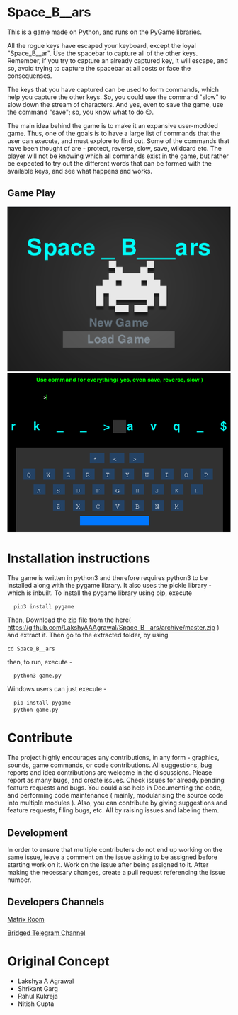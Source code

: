 # Space_B__ars
This is a game made on Python, and runs on the PyGame libraries. 

All the rogue keys have escaped your keyboard, except the loyal "Space_B__ar".
Use the spacebar to capture all of the other keys. Remember, if you try to capture an already captured key, it will escape, and so, avoid trying to capture the spacebar at all costs or face the consequenses.

The keys that you have captured can be used to form commands, which help you capture the other keys. So, you could use the command "slow" to slow down the stream of characters. And yes, even to save the game, use the command "save"; so, you know what to do 😉.

The main idea behind the game is to make it an expansive user-modded game. Thus, one of the goals is to have a large list of commands that the user can execute, and must explore to find out.
Some of the commands that have been thought of are - protect, reverse, slow, save, wildcard etc.
The player will not be knowing which all commands exist in the game, but rather be expected to try out the different words that can be formed with the available keys, and see what happens and works.

## Game Play
![Home](/assets/images/Home_Page.png "Home Page")
![Game](/assets/images/Game_Play.png "Game Play")

# Installation instructions
The game is written in python3 and therefore requires python3 to be installed along with the pygame library. It also uses the pickle library - which is inbuilt.
To install the pygame library using pip, execute
```
  pip3 install pygame
```
Then, Download the zip file from the here( https://github.com/LakshyAAAgrawal/Space_B__ars/archive/master.zip ) and extract it. Then go to the extracted folder, by using 
```
cd Space_B__ars
```
then, to run, execute -
```
  python3 game.py
```

Windows users can just execute -
```  
  pip install pygame
  python game.py
```
# Contribute
The project highly encourages any contributions, in any form - graphics, sounds, game commands, or code contributions. All suggestions, bug reports and idea contributions are welcome in the discussions. Please report as many bugs, and create issues. Check issues for already pending feature requests and bugs.
You could also help in Documenting the code, and performing code maintenance ( mainly, modularising the source code into multiple modules ).
Also, you can contribute by giving suggestions and feature requests, filing bugs, etc. All by raising issues and labeling them.

## Development
In order to ensure that multiple contributers do not end up working on the same issue, leave a comment on the issue asking to be assigned before starting work on it. Work on the issue after being assigned to it.
After making the necessary changes, create a pull request referencing the issue number.

## Developers Channels
[Matrix Room](https://matrix.to/#/#space-bars-dev:matrix.org)

[Bridged Telegram Channel](https://t.me/Space_B_ars)

# Original Concept
* Lakshya A Agrawal
* Shrikant Garg
* Rahul Kukreja
* Nitish Gupta
